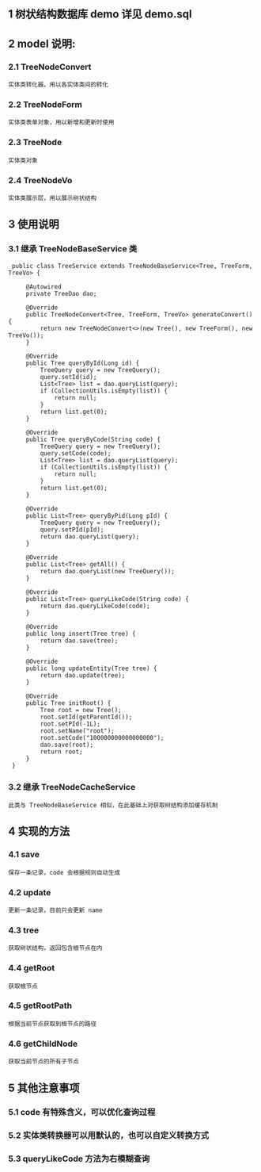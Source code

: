 ## 1 树状结构数据库 demo 详见 demo.sql
## 2 model 说明:
### 2.1 TreeNodeConvert 
    实体类转化器，用以各实体类间的转化
### 2.2 TreeNodeForm    
    实体类表单对象，用以新增和更新时使用
### 2.3 TreeNode        
    实体类对象
### 2.4 TreeNodeVo      
    实体类展示层，用以展示树状结构
## 3 使用说明

### 3.1 继承 TreeNodeBaseService 类

```@Service
 public class TreeService extends TreeNodeBaseService<Tree, TreeForm, TreeVo> {
 
     @Autowired
     private TreeDao dao;
 
     @Override
     public TreeNodeConvert<Tree, TreeForm, TreeVo> generateConvert() {
         return new TreeNodeConvert<>(new Tree(), new TreeForm(), new TreeVo());
     }
 
     @Override
     public Tree queryById(Long id) {
         TreeQuery query = new TreeQuery();
         query.setId(id);
         List<Tree> list = dao.queryList(query);
         if (CollectionUtils.isEmpty(list)) {
             return null;
         }
         return list.get(0);
     }
 
     @Override
     public Tree queryByCode(String code) {
         TreeQuery query = new TreeQuery();
         query.setCode(code);
         List<Tree> list = dao.queryList(query);
         if (CollectionUtils.isEmpty(list)) {
             return null;
         }
         return list.get(0);
     }
 
     @Override
     public List<Tree> queryByPid(Long pId) {
         TreeQuery query = new TreeQuery();
         query.setPId(pId);
         return dao.queryList(query);
     }
 
     @Override
     public List<Tree> getAll() {
         return dao.queryList(new TreeQuery());
     }
 
     @Override
     public List<Tree> queryLikeCode(String code) {
         return dao.queryLikeCode(code);
     }
 
     @Override
     public long insert(Tree tree) {
         return dao.save(tree);
     }
 
     @Override
     public long updateEntity(Tree tree) {
         return dao.update(tree);
     }
 
     @Override
     public Tree initRoot() {
         Tree root = new Tree();
         root.setId(getParentId());
         root.setPId(-1L);
         root.setName("root");
         root.setCode("100000000000000000");
         dao.save(root);
         return root;
     }
 }
```
### 3.2 继承 TreeNodeCacheService

    此类与 TreeNodeBaseService 相似，在此基础上对获取树结构添加缓存机制
    
## 4 实现的方法

### 4.1 save
    保存一条记录，code 会根据规则自动生成

### 4.2 update
    更新一条记录，目前只会更新 name
    
### 4.3 tree
    获取树状结构，返回包含根节点在内

### 4.4 getRoot
    获取根节点

### 4.5 getRootPath
    根据当前节点获取到根节点的路径

### 4.6 getChildNode
    获取当前节点的所有子节点
    
## 5 其他注意事项

### 5.1 code 有特殊含义，可以优化查询过程
### 5.2 实体类转换器可以用默认的，也可以自定义转换方式
### 5.3 queryLikeCode 方法为右模糊查询